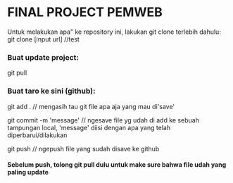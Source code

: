# FINAL PROJECT PEMWEB

Untuk melakukan apa" ke repository ini, lakukan git clone terlebih dahulu:
git clone [input url]
//test

### Buat update project:
git pull

### Buat taro ke sini (github):
git add . 
// mengasih tau git file apa aja yang mau di'save'

git commit -m 'message' 
// ngesave file yg udah di add ke sebuah tampungan local, 'message' diisi dengan apa yang telah diperbarui/dilakukan

git push 
// ngepush file yang sudah disave ke github

#### Sebelum push, tolong git pull dulu untuk make sure bahwa file udah yang paling update
